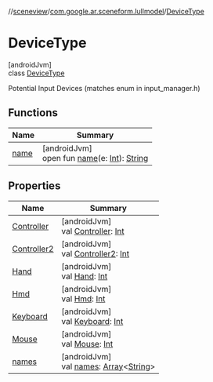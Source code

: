 //[sceneview](../../../index.md)/[com.google.ar.sceneform.lullmodel](../index.md)/[DeviceType](index.md)

# DeviceType

[androidJvm]\
class [DeviceType](index.md)

Potential Input Devices (matches enum in input_manager.h)

## Functions

| Name | Summary |
|---|---|
| [name](name.md) | [androidJvm]<br>open fun [name](name.md)(e: [Int](https://kotlinlang.org/api/latest/jvm/stdlib/kotlin/-int/index.html)): [String](https://developer.android.com/reference/kotlin/java/lang/String.html) |

## Properties

| Name | Summary |
|---|---|
| [Controller](-controller.md) | [androidJvm]<br>val [Controller](-controller.md): [Int](https://kotlinlang.org/api/latest/jvm/stdlib/kotlin/-int/index.html) |
| [Controller2](-controller2.md) | [androidJvm]<br>val [Controller2](-controller2.md): [Int](https://kotlinlang.org/api/latest/jvm/stdlib/kotlin/-int/index.html) |
| [Hand](-hand.md) | [androidJvm]<br>val [Hand](-hand.md): [Int](https://kotlinlang.org/api/latest/jvm/stdlib/kotlin/-int/index.html) |
| [Hmd](-hmd.md) | [androidJvm]<br>val [Hmd](-hmd.md): [Int](https://kotlinlang.org/api/latest/jvm/stdlib/kotlin/-int/index.html) |
| [Keyboard](-keyboard.md) | [androidJvm]<br>val [Keyboard](-keyboard.md): [Int](https://kotlinlang.org/api/latest/jvm/stdlib/kotlin/-int/index.html) |
| [Mouse](-mouse.md) | [androidJvm]<br>val [Mouse](-mouse.md): [Int](https://kotlinlang.org/api/latest/jvm/stdlib/kotlin/-int/index.html) |
| [names](names.md) | [androidJvm]<br>val [names](names.md): [Array](https://kotlinlang.org/api/latest/jvm/stdlib/kotlin/-array/index.html)&lt;[String](https://developer.android.com/reference/kotlin/java/lang/String.html)&gt; |
